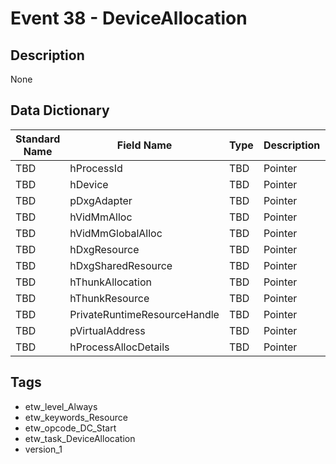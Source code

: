 # Event 38 - DeviceAllocation

## Description
None

## Data Dictionary
|Standard Name|Field Name|Type|Description|Sample Value|
|---|---|---|---|---|
|TBD|hProcessId|TBD|Pointer|None|None|
|TBD|hDevice|TBD|Pointer|None|None|
|TBD|pDxgAdapter|TBD|Pointer|None|None|
|TBD|hVidMmAlloc|TBD|Pointer|None|None|
|TBD|hVidMmGlobalAlloc|TBD|Pointer|None|None|
|TBD|hDxgResource|TBD|Pointer|None|None|
|TBD|hDxgSharedResource|TBD|Pointer|None|None|
|TBD|hThunkAllocation|TBD|Pointer|None|None|
|TBD|hThunkResource|TBD|Pointer|None|None|
|TBD|PrivateRuntimeResourceHandle|TBD|Pointer|None|None|
|TBD|pVirtualAddress|TBD|Pointer|None|None|
|TBD|hProcessAllocDetails|TBD|Pointer|None|None|

## Tags
* etw_level_Always
* etw_keywords_Resource
* etw_opcode_DC_Start
* etw_task_DeviceAllocation
* version_1